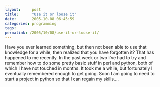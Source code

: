 ```yaml
---
layout:     post
title:      "Use it or loose it"
date:       2005-10-08 06:45:59
categories: programming
tags:  
permalink: /2005/10/08/use-it-or-loose-it/
---
```

Have you ever learned something, but then not been able to use that knowledge for a while, then realized that you have forgotten it? That has happened to me recently. In the past week or two I've had to try and remember how to do some pretty basic stuff in perl and python, both of which I have not touched in months. It took me a while, but fortunately I eventually remembered enough to get going. Soon I am going to need to start a project in python so that I can regain my skills....
